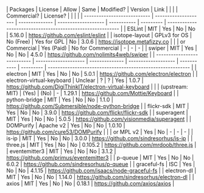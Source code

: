 | Packages                    | License              | Allow          | Same                | Modified?   | Version   | Link                                                       |
|                             |                      | Commercial?    | License?            |             |           |                                                            |
| --------------------------- | -------------------- | -------------- | ------------------- | ----------- | --------- | ---------------------------------------------------------- |
| ESLint                      | MIT                  | Yes            | No                  | No          | 5.16.0    | https://github.com/eslint/eslint                           |
| isotope-layout              | GPLv3 for OS         | No (Free)      | Yes for GPL         | No          | 3.0.6     | https://isotope.metafizzy.co                               |
|                             | or Commercial        | Yes (Paid)     | No for Commercial   | -           | -         | -                                                          |
| swiper                      | MIT                  | Yes            | No                  | No          | 4.5.0     | https://github.com/nolimits4web/swiper                     |
| --------------------------- | -------------------- | -------------- | ------------------- | ----------- | --------- | ---------------------------------------------------------- |
| electron                    | MIT                  | Yes            | No                  | No          | 5.0.1     | https://github.com/electron/electron                       |
| electron-virtual-keyboard   | Unclear              | ?              | ?                   | Yes         | 1.0.7     | https://github.com/DigiThinkIT/electron-virtual-keyboard   |
|                             | (upstream: MIT)      | (Yes)          | (No)                | -           | 1.29.1    | https://github.com/Mottie/Keyboard                         |
| python-bridge               | MIT                  | Yes            | No                  | No          | 1.1.0     | https://github.com/Submersible/node-python-bridge          |
| flickr-sdk                  | MIT                  | Yes            | No                  | No          | 3.9.0     | https://github.com/flickr/flickr-sdk                       |
| superagent                  | MIT                  | Yes            | No                  | No          | 5.0.5     | https://github.com/visionmedia/superagent                  |
| DOMPurify                   | Apache v2            | Yes            | No                  | No          | 1.0.10    | https://github.com/cure53/DOMPurify                        |
|                             | or MPL v2            | Yes            | No                  | -           | -         | -                                                          |
| is-ip                       | MIT                  | Yes            | No                  | No          | 3.0.0     | https://github.com/sindresorhus/is-ip                      |
| three.js                    | MIT                  | Yes            | No                  | No          | 0.105.2   | https://github.com/mrdoob/three.js                         |
| eventemitter3               | MIT                  | Yes            | No                  | No          | 3.1.2     | https://github.com/primus/eventemitter3                    |
| p-queue                     | MIT                  | Yes            | No                  | No          | 6.0.2     | https://github.com/sindresorhus/p-queue                    |
| graceful-fs                 | ISC                  | Yes            | No                  | No          | 4.1.15    | https://github.com/isaacs/node-graceful-fs                 |
| electron-dl                 | MIT                  | Yes            | No                  | No          | 1.14.0    | https://github.com/sindresorhus/electron-dl                |
| axios                       | MIT	                 | Yes            | No                  | No          | 0.18.1    | https://github.com/axios/axios                             |